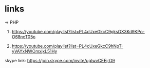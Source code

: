 # links


=> PHP

1. https://youtube.com/playlist?list=PL4cUxeGkcC9gksOX3Kd9KPo-O68ncT05o

2. https://youtube.com/playlist?list=PL4cUxeGkcC9hNpT-yVAYxNWOmxjxL51Hy


skype link: https://join.skype.com/invite/ugIwvCEEjrO9
